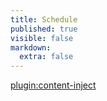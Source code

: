 ```yaml
---
title: Schedule
published: true
visible: false
markdown:
  extra: false
---
```



[plugin:content-inject](_calendar)
